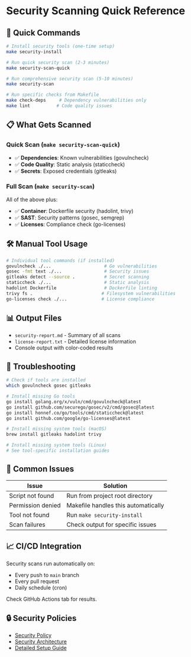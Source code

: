 # Security Scanning Quick Reference

## 🚀 Quick Commands

```bash
# Install security tools (one-time setup)
make security-install

# Run quick security scan (2-3 minutes)
make security-scan-quick

# Run comprehensive security scan (5-10 minutes)
make security-scan

# Run specific checks from Makefile
make check-deps     # Dependency vulnerabilities only
make lint          # Code quality issues
```

## 📋 What Gets Scanned

### Quick Scan (`make security-scan-quick`)
- ✅ **Dependencies**: Known vulnerabilities (govulncheck)
- ✅ **Code Quality**: Static analysis (staticcheck)
- ✅ **Secrets**: Exposed credentials (gitleaks)

### Full Scan (`make security-scan`)
All of the above plus:
- ✅ **Container**: Dockerfile security (hadolint, trivy)
- ✅ **SAST**: Security patterns (gosec, semgrep)
- ✅ **Licenses**: Compliance check (go-licenses)

## 🛠️ Manual Tool Usage

```bash
# Individual tool commands (if installed)
govulncheck ./...                    # Go vulnerabilities
gosec -fmt text ./...                # Security issues
gitleaks detect --source .           # Secret scanning
staticcheck ./...                    # Static analysis
hadolint Dockerfile                  # Dockerfile linting
trivy fs .                          # Filesystem vulnerabilities
go-licenses check ./...             # License compliance
```

## 📊 Output Files

- `security-report.md` - Summary of all scans
- `license-report.txt` - Detailed license information
- Console output with color-coded results

## 🔧 Troubleshooting

```bash
# Check if tools are installed
which govulncheck gosec gitleaks

# Install missing Go tools
go install golang.org/x/vuln/cmd/govulncheck@latest
go install github.com/securego/gosec/v2/cmd/gosec@latest
go install honnef.co/go/tools/cmd/staticcheck@latest
go install github.com/google/go-licenses@latest

# Install missing system tools (macOS)
brew install gitleaks hadolint trivy

# Install missing system tools (Linux)
# See tool-specific installation guides
```

## 🚨 Common Issues

| Issue | Solution |
|-------|----------|
| Script not found | Run from project root directory |
| Permission denied | Makefile handles this automatically |
| Tool not found | Run `make security-install` |
| Scan failures | Check output for specific issues |

## 📈 CI/CD Integration

Security scans run automatically on:
- Every push to `main` branch
- Every pull request
- Daily schedule (cron)

Check GitHub Actions tab for results.

## 🔒 Security Policies

- [Security Policy](../../SECURITY.md)
- [Security Architecture](../architecture/security.md)
- [Detailed Setup Guide](security-scanning-setup.md)